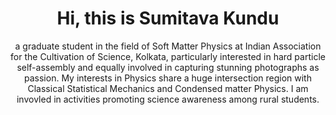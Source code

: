 <h1 align="center">Hi, this is Sumitava Kundu</h1>
<p align="center">
    a graduate student in the field of Soft Matter Physics at Indian Association for the Cultivation of Science, Kolkata, particularly interested in hard particle self-assembly and equally involved in capturing stunning photographs as passion. My interests in Physics share a huge intersection region with Classical Statistical Mechanics and Condensed matter Physics. I am invovled in activities promoting science awareness among rural students.  
</p>
